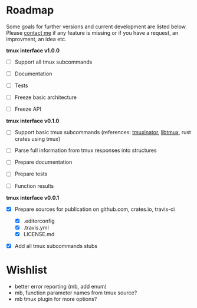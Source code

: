 # Roadmap

Some goals for further versions and current development are listed below.
Please [contact me](mailto:anton.gepting@gmail.com) if any feature is missing or if you have a request,
an improvment, an idea etc.


**tmux interface v1.0.0**

- [ ] Support all tmux subcommands
- [ ] Documentation
- [ ] Tests
- [ ] Freeze basic architecture
- [ ] Freeze API


**tmux interface v0.1.0**

- [ ] Support basic tmux subcommands (references:
[tmuxinator](https://github.com/tmuxinator/tmuxinator),
[libtmux](https://github.com/tmux-python/libtmux), rust crates using tmux)
- [ ] Parse full information from tmux responses into structures
- [ ] Prepare documentation
- [ ] Prepare tests
- [ ] Function results


**tmux interface v0.0.1**

- [x] Prepare sources for publication on github.com, crates.io, travis-ci
    - [x] .editorconfig
    - [x] .travis.yml
    - [x] LICENSE.md
- [x] Add all tmux subcommands stubs


# Wishlist
- better error reporting (mb, add enum)
- mb, function parameter names from tmux source?
- mb tmux plugin for more options?
